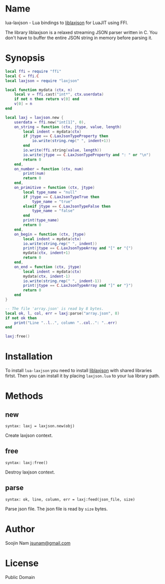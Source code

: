 Name
====
lua-laxjson - Lua bindings to [liblaxjson](https://github.com/andrewrk/liblaxjson)
for LuaJIT using FFI.

The library liblaxjson is a relaxed streaming JSON parser written in C.
You don't have to buffer the entire JSON string in memory before parsing it.

Synopsis
========
````lua
local ffi = require "ffi"
local C = ffi.C
local laxjson = require "laxjson"

local function mydata (ctx, n)
    local v = ffi.cast("int*", ctx.userdata)
    if not n then return v[0] end
    v[0] = n
end

local laxj = laxjson.new {
    userdata = ffi.new("int[1]", 0),
    on_string = function (ctx, jtype, value, length)
        local indent = mydata(ctx)
        if jtype == C.LaxJsonTypeProperty then
            io.write(string.rep(" ", indent+1))
        end
        io.write(ffi.string(value, length))
        io.write(jtype == C.LaxJsonTypeProperty and ": " or "\n")
        return 0
    end,
    on_number = function (ctx, num)
        print(num)
        return 0
    end,
    on_primitive = function (ctx, jtype)
        local type_name = "null"
        if jtype == C.LaxJsonTypeTrue then
            type_name = "true"
        elseif jtype == C.LaxJsonTypeFalse then
            type_name = "false"
        end
        print(type_name)
        return 0
    end,
    on_begin = function (ctx, jtype)
        local indent = mydata(ctx)
        io.write(string.rep(" ", indent))
        print(jtype == C.LaxJsonTypeArray and "[" or "{")
        mydata(ctx, indent+1)
        return 0
    end,
    on_end = function (ctx, jtype)
        local indent = mydata(ctx)
        mydata(ctx, indent-1)
        io.write(string.rep(" ", indent-1))
        print(jtype == C.LaxJsonTypeArray and "]" or "}")
        return 0
    end
}

-- The file 'array.json' is read by 8 bytes.
local ok, l, col, err = laxj:parse("array.json", 8) 
if not ok then
    print("Line "..l..", column "..col..": "..err)
end

laxj:free()
````

Installation
============
To install `lua-laxjson` you need to install
[liblaxjson](https://github.com/andrewrk/liblaxjson#installation)
with shared libraries firtst.
Then you can install it by placing `laxjson.lua` to your lua library path.

Methods
=======

new
---
`syntax: laxj = laxjson.new(obj)`

Create laxjson context.

free
----
`syntax: laxj:free()`

Destroy laxjson context.

parse
-----
`syntax: ok, line, column, err = laxj:feed(json_file, size)`

Parse json file. The json file is read by `size` bytes.

Author
======
Soojin Nam jsunam@gmail.com

License
=======
Public Domain
